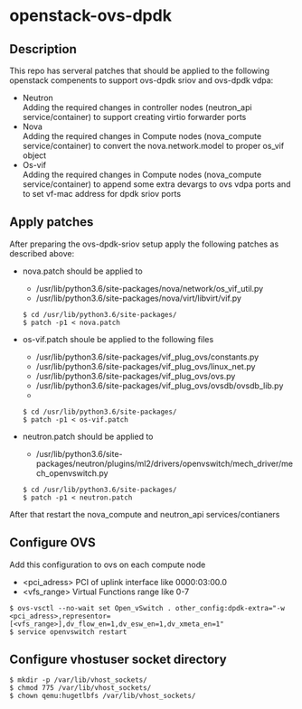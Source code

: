 # openstack-ovs-dpdk  

## Description  

This repo has serveral patches that should be applied to the following openstack compenents to support ovs-dpdk sriov and ovs-dpdk vdpa:  
- Neutron  
    Adding the required changes in controller nodes (neutron_api service/container) to support creating virtio forwarder ports  
- Nova  
    Adding the required changes in Compute nodes (nova_compute service/container) to convert the nova.network.model to proper os_vif object  
- Os-vif  
    Adding the required changes in Compute nodes (nova_compute service/container) to append some extra devargs to ovs vdpa ports and to set vf-mac address for dpdk sriov ports  

## Apply patches  

After preparing the ovs-dpdk-sriov setup apply the following patches as described above:  

- nova.patch should be applied to  
    - /usr/lib/python3.6/site-packages/nova/network/os_vif_util.py  
    - /usr/lib/python3.6/site-packages/nova/virt/libvirt/vif.py
    ```  
    $ cd /usr/lib/python3.6/site-packages/  
    $ patch -p1 < nova.patch  
    ```  

- os-vif.patch shoule be applied to the following files  
    - /usr/lib/python3.6/site-packages/vif_plug_ovs/constants.py  
    - /usr/lib/python3.6/site-packages/vif_plug_ovs/linux_net.py  
    - /usr/lib/python3.6/site-packages/vif_plug_ovs/ovs.py  
    - /usr/lib/python3.6/site-packages/vif_plug_ovs/ovsdb/ovsdb_lib.py  
    - 
    ```  
    $ cd /usr/lib/python3.6/site-packages/  
    $ patch -p1 < os-vif.patch  
    ```  

- neutron.patch should be applied to  
    - /usr/lib/python3.6/site-packages/neutron/plugins/ml2/drivers/openvswitch/mech_driver/mech_openvswitch.py  
    ```  
    $ cd /usr/lib/python3.6/site-packages/  
    $ patch -p1 < neutron.patch  
    ```  
After that restart the nova_compute and neutron_api services/contianers  

## Configure OVS  

Add this configuration to ovs on each compute node  
- <pci_adress>	PCI of uplink interface like 0000:03:00.0  
- <vfs_range>	Virtual Functions range like 0-7  
```  
$ ovs-vsctl --no-wait set Open_vSwitch . other_config:dpdk-extra="-w <pci_adress>,representor=[<vfs_range>],dv_flow_en=1,dv_esw_en=1,dv_xmeta_en=1"  
$ service openvswitch restart  
```  

## Configure vhostuser socket directory  

```  
$ mkdir -p /var/lib/vhost_sockets/  
$ chmod 775 /var/lib/vhost_sockets/  
$ chown qemu:hugetlbfs /var/lib/vhost_sockets/  
```  
